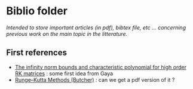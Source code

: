 # Biblio folder

_Intended to store important articles (in pdf), bibtex file, etc ... concerning previous work on the main topic in the litterature._

## First references

- [The infinity norm bounds and characteristic
polynomial for high order RK matrices](https://arxiv.org/pdf/2203.04086.pdf) : some first idea from Gaya
- [Runge–Kutta Methods (Butcher)](http://scholarpedia.org/article/Runge-Kutta_methods) : can we get a pdf version of it ?